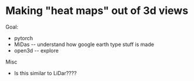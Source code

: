 # Making "heat maps" out of 3d views 

Goal: 
- pytorch
- MiDas -- understand how google earth type stuff is made
- open3d -- explore

Misc
- Is this similar to LiDar????
